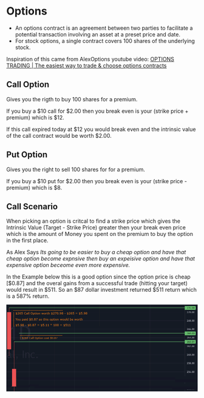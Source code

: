 # Options

* An options contract is an agreement between two parties to facilitate a potential transaction involving an asset at a preset price and date.
* For stock options, a single contract covers 100 shares of the underlying stock.

Inspiration of this came from AlexOptions youtube video:
[OPTIONS TRADING | The easiest way to trade & choose options contracts](https://www.youtube.com/watch?v=XWwIvYvySOA)


## Call Option
Gives you the rigth to buy 100 shares for a premium.

If you buy a $10 call for $2.00 then you break even is your (strike price + premium) which is $12.

If this call expired today at $12 you would break even and the intrinsic value of the call contract would be worth $2.00.


## Put Option
Gives you the right to sell 100 shares for for a premium.

If you buy a $10 put for $2.00 then you break even is your (strike price - premium) which is $8.

## Call Scenario

When picking an option is critcal to find a strike price which gives the Intrinsic Value (Target - Strike Price) greater then your break even price which is the amount of Money you spent on the premium to buy the option in the first place.

As Alex Says *Its going to be easier to buy a cheap option and have that cheap option become expnsive then buy an expeisive option and have that expensive option beceome even more expensive.*

In the Example below this is a good option since the option price is cheap [$0.87] and the overal gains from a successful trade (hitting your target) would result in $511.  So an $87 dollar investment returned $511 return which is a 587% return.



![Scenario1](./img/scenarios/options_call1.gif)
